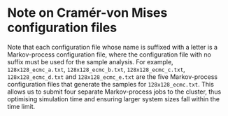# Note on Cramér-von Mises configuration files

Note that each configuration file whose name is suffixed with a letter is a Markov-process configuration file, where 
the configuration file with no suffix must be used for the sample analysis.  For example, `128x128_ecmc_a.txt`, 
`128x128_ecmc_b.txt`, `128x128_ecmc_c.txt`, `128x128_ecmc_d.txt` and `128x128_ecmc_e.txt` are the five Markov-process 
configuration files that generate the samples for `128x128_ecmc.txt`.  This allows us to submit four separate 
Markov-process jobs to the cluster, thus optimising simulation time and ensuring larger system sizes fall within the 
time limit. 
